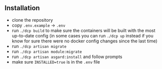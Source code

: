 ## Installation

* clone the repository
* copy `.env.example` -> `.env`
* run `./dcp build` to make sure the containers will be built with the most up-to-date config (in some cases you can run `./dcp up` instead if you know for sure there were no docker config changes since the last time)
* run `./dcp artisan migrate`
* run `./dcp artisan module:migrate`
* run `./dcp artisan asgard:install` and follow prompts
* make sure `INSTALLED=true` is in the `.env` file
